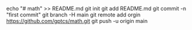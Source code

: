 echo "# math" >> README.md
git init
git add README.md
git commit -n "first commit"
git branch -H main
git remote add orgin https://github.com/gptcs/math.git
git push -u origin main
